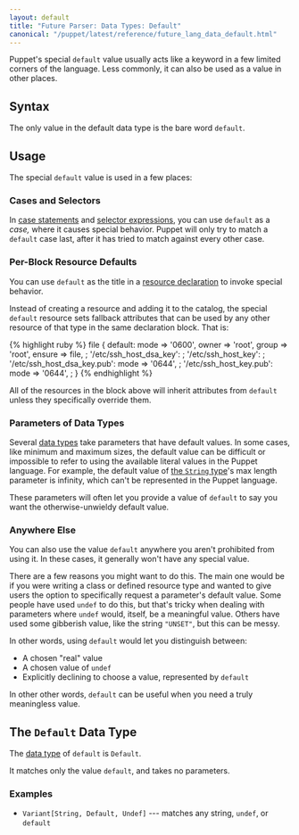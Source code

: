 ```yaml
---
layout: default
title: "Future Parser: Data Types: Default"
canonical: "/puppet/latest/reference/future_lang_data_default.html"
---
```


[case statements]: ./future_lang_conditional.html#case-statements
[selector expressions]: ./future_lang_conditional.html#selectors
[resource declaration]: ./future_lang_resources.html
[data type]: ./future_lang_data_type.html
[string]: ./future_lang_data_string.html


Puppet's special `default` value usually acts like a keyword in a few limited corners of the language. Less commonly, it can also be used as a value in other places.

## Syntax

The only value in the default data type is the bare word `default`.

## Usage

The special `default` value is used in a few places:

### Cases and Selectors

In [case statements][] and [selector expressions][], you can use `default` as a _case,_ where it causes special behavior. Puppet will only try to match a `default` case last, after it has tried to match against every other case.

### Per-Block Resource Defaults

You can use `default` as the title in a [resource declaration][] to invoke special behavior.

Instead of creating a resource and adding it to the catalog, the special `default` resource sets fallback attributes that can be used by any other resource of that type in the same declaration block. That is:

{% highlight ruby %}
    file {
      default:
        mode   => '0600',
        owner  => 'root',
        group  => 'root',
        ensure => file,
      ;
      '/etc/ssh_host_dsa_key':
      ;
      '/etc/ssh_host_key':
      ;
      '/etc/ssh_host_dsa_key.pub':
        mode => '0644',
      ;
      '/etc/ssh_host_key.pub':
        mode => '0644',
      ;
    }
{% endhighlight %}

All of the resources in the block above will inherit attributes from `default` unless they specifically override them.

### Parameters of Data Types

Several [data types][data type] take parameters that have default values. In some cases, like minimum and maximum sizes, the default value can be difficult or impossible to refer to using the available literal values in the Puppet language. For example, the default value of [the `String` type][string]'s max length parameter is infinity, which can't be represented in the Puppet language.

These parameters will often let you provide a value of `default` to say you want the otherwise-unwieldy default value.

### Anywhere Else

You can also use the value `default` anywhere you aren't prohibited from using it. In these cases, it generally won't have any special value.

There are a few reasons you might want to do this. The main one would be if you were writing a class or defined resource type and wanted to give users the option to specifically request a parameter's default value. Some people have used `undef` to do this, but that's tricky when dealing with parameters where `undef` would, itself, be a meaningful value. Others have used some gibberish value, like the string `"UNSET"`, but this can be messy.

In other words, using `default` would let you distinguish between:

* A chosen "real" value
* A chosen value of `undef`
* Explicitly declining to choose a value, represented by `default`

In other other words, `default` can be useful when you need a truly meaningless value.

## The `Default` Data Type

The [data type][] of `default` is `Default`.

It matches only the value `default`, and takes no parameters.

### Examples

* `Variant[String, Default, Undef]` --- matches any string, `undef`, or `default`

